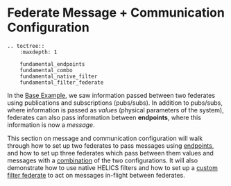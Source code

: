 # Federate Message + Communication Configuration

```{eval-rst}
.. toctree::
    :maxdepth: 1

    fundamental_endpoints
    fundamental_combo
    fundamental_native_filter
    fundamental_filter_federate

```

In the [Base Example](./fundamental_default.md), we saw information passed between two federates using publications and subscriptions (pubs/subs). In addition to pubs/subs, where information is passed as _values_ (physical parameters of the system), federates can also pass information between **endpoints**, where this information is now a _message_.

This section on message and communication configuration will walk through how to set up two federates to pass messages using [endpoints](./fundamental_endpoints.md), and how to set up three federates which pass between them values and messages with a [combination](./fundamental_combo.md) of the two configurations. It will also demonstrate how to use native HELICS filters and how to set up a [custom filter federate](./fundamental_filter_federate.md) to act on messages in-flight between federates.
